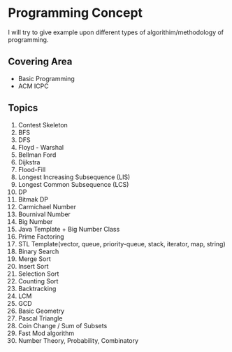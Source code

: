 # Programming Concept
I will try to give example upon different types of algorithim/methodology of programming. 


## Covering Area
* Basic Programming
* ACM ICPC

## Topics
1.	Contest Skeleton
2.	BFS
3.	DFS
4.	Floyd - Warshal
5.	Bellman Ford
6.	Dijkstra
7.	Flood-Fill
8.	Longest Increasing Subsequence (LIS)
9.	Longest Common Subsequence (LCS)
10.	DP
11.	Bitmak DP
12.	Carmichael Number
13.	Bournival Number
14.	Big Number
15.	Java Template + Big Number Class
16.	Prime Factoring
17.	STL Template(vector, queue, priority-queue, stack, iterator, map, string)
18.	Binary Search
19.	Merge Sort
20.	Insert Sort
21.	Selection Sort
22.	Counting Sort
23.	Backtracking
24.	LCM
25.	GCD
26.	Basic Geometry
27.	Pascal Triangle
28.	Coin Change / Sum of Subsets
29.	Fast Mod algorithm
30.	Number Theory, Probability, Combinatory
